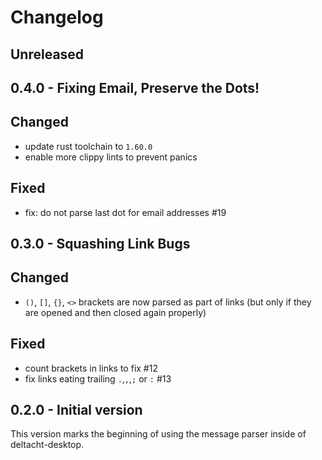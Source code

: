 # Changelog

## Unreleased

## 0.4.0 - Fixing Email, Preserve the Dots!

## Changed

- update rust toolchain to `1.60.0`
- enable more clippy lints to prevent panics

## Fixed

- fix: do not parse last dot for email addresses #19

## 0.3.0 - Squashing Link Bugs

## Changed

- `()`, `[]`, `{}`, `<>` brackets are now parsed as part of links (but only if they are opened and then closed again properly)

## Fixed

- count brackets in links to fix #12
- fix links eating trailing `.`,`,`,`;` or `:` #13

## 0.2.0 - Initial version

This version marks the beginning of using the message parser inside of deltacht-desktop.
